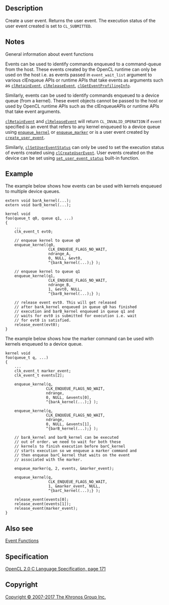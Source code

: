 
## Description

Create a user event. Returns the user event. The execution status of the
user event created is set to `CL_SUBMITTED`.

## Notes

General information about event functions

Events can be used to identify commands enqueued to a command-queue from
the host. These events created by the OpenCL runtime can only be used on
the host i.e. as events passed in `event_wait_list` argument to various
clEnqueue APIs or runtime APIs that take events as arguments such as
[`clRetainEvent`](clRetainEvent.html),
[`clReleaseEvent`](clReleaseEvent.html),
[`clGetEventProfilingInfo`](clGetEventProfilingInfo.html).

Similarly, events can be used to identify commands enqueued to a device
queue (from a kernel). These event objects cannot be passed to the host
or used by OpenCL runtime APIs such as the clEnqueueAPIs or runtime APIs
that take event arguments.

[`clRetainEvent`](clRetainEvent.html) and
[`clReleaseEvent`](clReleaseEvent.html) will return
`CL_INVALID_OPERATION` if `event` specified is an event that refers to
any kernel enqueued to a device queue using
[`enqueue_kernel`](enqueue_kernel.html) or
[`enqueue_marker`](enqueue_marker.html) or is a user event created by
[`create_user_event`](#).

Similarly, [`clSetUserEventStatus`](clSetUserEventStatus.html) can only
be used to set the execution status of events created using
[`clCreateUserEvent`](clCreateUserEvent.html). User events created on
the device can be set using
[`set_user_event_status`](set_user_event_status.html) built-in function.

## Example

The example below shows how events can be used with kernels enqueued to
multiple device queues.

    extern void barA_kernel(...);
    extern void barB_kernel(...);

    kernel void
    foo(queue_t q0, queue q1, ...)
    {
        ...
        clk_event_t evt0;

        // enqueue kernel to queue q0
        enqueue_kernel(q0,
                       CLK_ENQUEUE_FLAGS_NO_WAIT,
                       ndrange_A,
                       0, NULL, &evt0,
                       ^{barA_kernel(...);} );

        // enqueue kernel to queue q1
        enqueue_kernel(q1,
                       CLK_ENQUEUE_FLAGS_NO_WAIT,
                       ndrange_B,
                       1, &evt0, NULL,
                       ^{barB_kernel(...);} );

        // release event evt0. This will get released
        // after barA_kernel enqueued in queue q0 has finished
        // execution and barB_kernel enqueued in queue q1 and
        // waits for evt0 is submitted for execution i.e. wait
        // for evt0 is satisfied.
        release_event(evt0);
    }

The example below shows how the marker command can be used with kernels
enqueued to a device queue.

    kernel void
    foo(queue_t q, ...)
    {
        ...
        clk_event_t marker_event;
        clk_event_t events[2];

        enqueue_kernel(q,
                      CLK_ENQUEUE_FLAGS_NO_WAIT,
                      ndrange,
                      0, NULL, &events[0],
                      ^{barA_kernel(...);} );

        enqueue_kernel(q,
                      CLK_ENQUEUE_FLAGS_NO_WAIT,
                      ndrange,
                      0, NULL, &events[1],
                      ^{barB_kernel(...);} );

        // barA_kernel and barB_kernel can be executed
        // out of order. we need to wait for both these
        // kernels to finish execution before barC_kernel
        // starts execution so we enqueue a marker command and
        // then enqueue barC_kernel that waits on the event
        // associated with the marker.

        enqueue_marker(q, 2, events, &marker_event);

        enqueue_kernel(q,
                       CLK_ENQUEUE_FLAGS_NO_WAIT,
                       1, &marker_event, NULL,
                       ^{barC_kernel(...);} );

        release_event(events[0];
        release_event(events[1]);
        release_event(marker_event);
    }

## Also see

[Event Functions](eventFunctions.html)

## Specification

[OpenCL 2.0 C Language Specification, page
171](https://www.khronos.org/registry/cl/specs/opencl-2.0-openclc.pdf#page=171)

## Copyright

[Copyright © 2007-2017 The Khronos Group Inc.](copyright.html)
